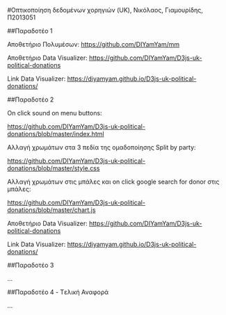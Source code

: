 


#Οπτικοποίηση δεδομένων χορηγιών (UK), Νικόλαος, Γιαμουρίδης, Π2013051

##Παραδοτέο 1

Αποθετήριο Πολυμέσων: https://github.com/DIYamYam/mm

Αποθετήριο Data Visualizer: https://github.com/DIYamYam/D3js-uk-political-donations

Link Data Visualizer: https://diyamyam.github.io/D3js-uk-political-donations/

##Παραδοτέο 2

On click sound on menu buttons:

https://github.com/DIYamYam/D3js-uk-political-donations/blob/master/index.html

Αλλαγή χρωμάτων στα 3 πεδία της ομαδοποίησης Split by party: 

https://github.com/DIYamYam/D3js-uk-political-donations/blob/master/style.css

Αλλαγή χρωμάτων στις μπάλες και on click google search for donor στις μπάλες:

https://github.com/DIYamYam/D3js-uk-political-donations/blob/master/chart.js

Αποθετήριο Data Visualizer: https://github.com/DIYamYam/D3js-uk-political-donations

Link Data Visualizer: https://diyamyam.github.io/D3js-uk-political-donations/

##Παραδοτέο 3

...

##Παραδοτέο 4 - Tελική Αναφορά

...
